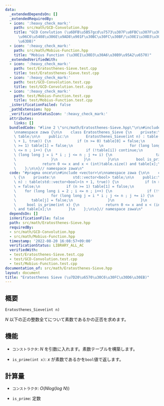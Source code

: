 ```yaml
---
data:
  _extendedDependsOn: []
  _extendedRequiredBy:
  - icon: ':heavy_check_mark:'
    path: src/math/GCD-Convolution.hpp
    title: "GCD Convlution (\u6DFB\u5B57gcd\u7573\u307F\u8FBC\u307F\u3001\u7D04\u6570\
      \u96C6\u5408\u306E\u9AD8\u901F\u30BC\u30FC\u30BF/\u30E1\u30D3\u30A6\u30B9\u5909\
      \u63DB)"
  - icon: ':heavy_check_mark:'
    path: src/math/Mobius-Function.hpp
    title: "Mobius Function (\u30E1\u30D3\u30A6\u30B9\u95A2\u6570)"
  _extendedVerifiedWith:
  - icon: ':heavy_check_mark:'
    path: test/Eratosthenes-Sieve.test.cpp
    title: test/Eratosthenes-Sieve.test.cpp
  - icon: ':heavy_check_mark:'
    path: test/GCD-Convolution.test.cpp
    title: test/GCD-Convolution.test.cpp
  - icon: ':heavy_check_mark:'
    path: test/Mobius-Function.test.cpp
    title: test/Mobius-Function.test.cpp
  _isVerificationFailed: false
  _pathExtension: hpp
  _verificationStatusIcon: ':heavy_check_mark:'
  attributes:
    links: []
  bundledCode: "#line 2 \"src/math/Eratosthenes-Sieve.hpp\"\n\n#include <vector>\n\
    \nnamespace zawa {\n\n    class Eratosthenes_Sieve {\n    private:\n        std::vector<bool>\
    \ table;\n\n    public:\n        Eratosthenes_Sieve(int n) : table(std::vector<bool>(n\
    \ + 1, true)) {\n            if (n >= 0) table[0] = false;\n            if (n\
    \ >= 1) table[1] = false;\n            \n            for (long long i = 2 ; i\
    \ <= n ; i++) {\n                if (!table[i]) continue;\n                for\
    \ (long long j = i * i ; j <= n ; j += i) {\n                    table[j] = false;\n\
    \                }\n            }\n        }\n\n        bool is_prime(int x) {\n\
    \            return 0 <= x and x < (int)table.size() and table[x];\n        }\n\
    \    };\n\n}// namespace zawa\n"
  code: "#pragma once\n\n#include <vector>\n\nnamespace zawa {\n\n    class Eratosthenes_Sieve\
    \ {\n    private:\n        std::vector<bool> table;\n\n    public:\n        Eratosthenes_Sieve(int\
    \ n) : table(std::vector<bool>(n + 1, true)) {\n            if (n >= 0) table[0]\
    \ = false;\n            if (n >= 1) table[1] = false;\n            \n        \
    \    for (long long i = 2 ; i <= n ; i++) {\n                if (!table[i]) continue;\n\
    \                for (long long j = i * i ; j <= n ; j += i) {\n             \
    \       table[j] = false;\n                }\n            }\n        }\n\n   \
    \     bool is_prime(int x) {\n            return 0 <= x and x < (int)table.size()\
    \ and table[x];\n        }\n    };\n\n}// namespace zawa\n"
  dependsOn: []
  isVerificationFile: false
  path: src/math/Eratosthenes-Sieve.hpp
  requiredBy:
  - src/math/GCD-Convolution.hpp
  - src/math/Mobius-Function.hpp
  timestamp: '2022-08-20 16:08:57+09:00'
  verificationStatus: LIBRARY_ALL_AC
  verifiedWith:
  - test/Eratosthenes-Sieve.test.cpp
  - test/GCD-Convolution.test.cpp
  - test/Mobius-Function.test.cpp
documentation_of: src/math/Eratosthenes-Sieve.hpp
layout: document
title: "Eratosthenes Sieve (\u7D20\u6570\u30C6\u30FC\u30D6\u30EB)"
---
```


## 概要
```
Eratosthenes_Sieve(int n)
```

 $N$ 以下の正の整数全てについて素数であるかの正否を求めます。

## 機能
* `コンストラクタ`: $N$ を引数に入れます。素数テーブルを構築します。

* `is_prime(int x)`: $x$ が素数であるかを`bool`値で返します。


## 計算量
* `コンストラクタ`: $O(Nlog(log\ N))$

* `is_prime`: 定数
